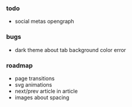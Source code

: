 ### todo

- social metas opengraph

### bugs

- dark theme about tab background color error

### roadmap

- page transitions
- svg animations
- next/prev article in article
- images about spacing
